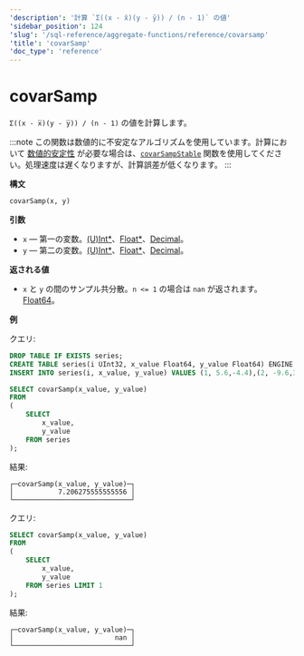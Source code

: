 ```yaml
---
'description': '計算 `Σ((x - x̄)(y - ȳ)) / (n - 1)` の値'
'sidebar_position': 124
'slug': '/sql-reference/aggregate-functions/reference/covarsamp'
'title': 'covarSamp'
'doc_type': 'reference'
---
```



# covarSamp

`Σ((x - x̅)(y - y̅)) / (n - 1)` の値を計算します。

:::note
この関数は数値的に不安定なアルゴリズムを使用しています。計算において [数値的安定性](https://en.wikipedia.org/wiki/Numerical_stability) が必要な場合は、[`covarSampStable`](../reference/covarsamp.md) 関数を使用してください。処理速度は遅くなりますが、計算誤差が低くなります。
:::

**構文**

```sql
covarSamp(x, y)
```

**引数**

- `x` — 第一の変数。[(U)Int*](../../data-types/int-uint.md)、[Float*](../../data-types/float.md)、[Decimal](../../data-types/decimal.md)。
- `y` — 第二の変数。[(U)Int*](../../data-types/int-uint.md)、[Float*](../../data-types/float.md)、[Decimal](../../data-types/decimal.md)。

**返される値**

- `x` と `y` の間のサンプル共分散。`n <= 1` の場合は `nan` が返されます。[Float64](../../data-types/float.md)。

**例**

クエリ:

```sql
DROP TABLE IF EXISTS series;
CREATE TABLE series(i UInt32, x_value Float64, y_value Float64) ENGINE = Memory;
INSERT INTO series(i, x_value, y_value) VALUES (1, 5.6,-4.4),(2, -9.6,3),(3, -1.3,-4),(4, 5.3,9.7),(5, 4.4,0.037),(6, -8.6,-7.8),(7, 5.1,9.3),(8, 7.9,-3.6),(9, -8.2,0.62),(10, -3,7.3);
```

```sql
SELECT covarSamp(x_value, y_value)
FROM
(
    SELECT
        x_value,
        y_value
    FROM series
);
```

結果:

```reference
┌─covarSamp(x_value, y_value)─┐
│           7.206275555555556 │
└─────────────────────────────┘
```

クエリ:

```sql
SELECT covarSamp(x_value, y_value)
FROM
(
    SELECT
        x_value,
        y_value
    FROM series LIMIT 1
);

```

結果:

```reference
┌─covarSamp(x_value, y_value)─┐
│                         nan │
└─────────────────────────────┘
```
